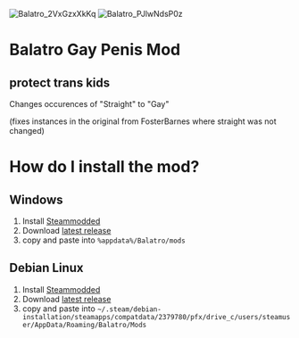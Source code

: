 ![Balatro_2VxGzxXkKq](https://github.com/user-attachments/assets/26198ef5-9133-4081-a3b1-e6aa2e46767f)
![Balatro_PJlwNdsP0z](https://github.com/user-attachments/assets/3515bebe-7a35-4223-98fc-d06b574e30b8)



# Balatro Gay Penis Mod

## protect trans kids

Changes occurences of "Straight" to "Gay"

(fixes instances in the original from FosterBarnes where straight was not changed)

# How do I install the mod?
## Windows
1. Install [Steammodded](https://github.com/Steamopollys/Steamodded)
2. Download [latest release](https://github.com/hazel410/balatroGay_hotfix/releases/download/balatroGay.lua)
3. copy and paste into `%appdata%/Balatro/mods`

## Debian Linux
1. Install [Steammodded](https://github.com/Steamopollys/Steamodded)
2. Download [latest release](https://github.com/hazel410/balatroGay_hotfix/releases/download/balatroGay.lua)
3. copy and paste into `~/.steam/debian-installation/steamapps/compatdata/2379780/pfx/drive_c/users/steamuser/AppData/Roaming/Balatro/Mods`
